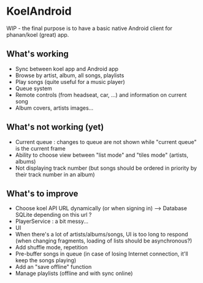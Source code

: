 # KoelAndroid
WIP - the final purpose is to have a basic native Android client for phanan/koel (great) app.

## What's working

- Sync between koel app and Android app
- Browse by artist, album, all songs, playlists
- Play songs (quite useful for a music player)
- Queue system
- Remote controls (from headseat, car, ...) and information on current song
- Album covers, artists images...

## What's not working (yet)

- Current queue : changes to queue are not shown while "current queue" is the current frame
- Ability to choose view between "list mode" and "tiles mode" (artists, albums)
- Not displaying track number (but songs should be ordered in priority by their track number in an album)

## What's to improve

- Choose koel API URL dynamically (or when signing in) --> Database SQLite depending on this url ?
- PlayerService : a bit messy...
- UI
- When there's a lot of artists/albums/songs, UI is too long to respond (when changing fragments, loading of lists should be asynchronous?)
- Add shuffle mode, repetition
- Pre-buffer songs in queue (in case of losing Internet connection, it'll keep the songs playing)
- Add an "save offline" function
- Manage playlists (offline and with sync online)
